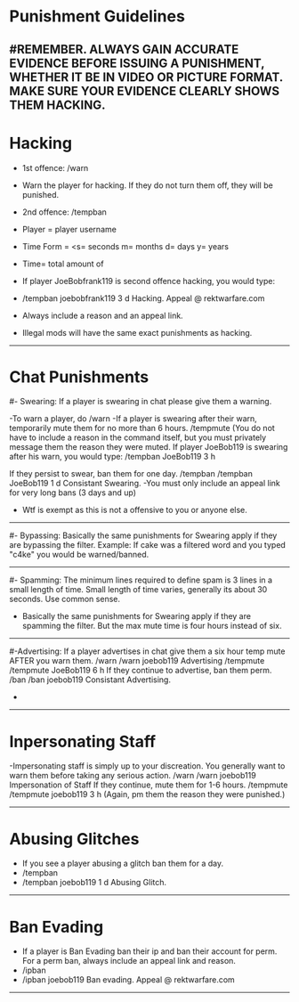 # Punishment Guidelines

#REMEMBER. ALWAYS GAIN ACCURATE EVIDENCE BEFORE ISSUING A PUNISHMENT, WHETHER IT BE IN VIDEO OR PICTURE FORMAT. MAKE SURE YOUR EVIDENCE CLEARLY SHOWS THEM HACKING.
--------------------------------------------------------------------------------------------------------------------------------------------------------

# Hacking

- 1st offence: /warn <player> <reason>
- Warn the player for hacking. If they do not turn them off, they will be punished.
- 2nd offence: /tempban <player> <time> <time form> <reason>
- Player = player username
- Time Form = <s= seconds m= months d= days y= years
- Time= total amount of <timeform>
- If player JoeBobfrank119 is second offence hacking, you would type:
- /tempban joebobfrank119 3 d Hacking. Appeal @ rektwarfare.com
- Always include a reason and an appeal link.

- Illegal mods will have the same exact punishments as hacking.
------------------------------------------------------------------------------------------------------------------------------------------------------------------------------

# Chat Punishments

#- Swearing: If a player is swearing in chat please give them a warning.

-To warn a player, do /warn <player> <reason>
-If a player is swearing after their warn, temporarily mute them for no more than 6 hours.
/tempmute <player> <time> <time form>
(You do not have to include a reason in the command itself, but you must privately message them the reason they were muted.
If player JoeBob119 is swearing after his warn, you would type:
/tempban JoeBob119 3 h

If they persist to swear, ban them for one day.
/tempban <player> <time> <time form> <reason>
/tempban JoeBob119 1 d Consistant Swearing.
-You must only include an appeal link for very long bans (3 days and up)
- Wtf is exempt as this is not a offensive to you or anyone else.

------------------------------------------------------------------------------------------------------------------------------------------------------------------------------

#- Bypassing: Basically the same punishments for Swearing apply if they are bypassing the filter. Example: If cake was a filtered word and you typed "c4ke" you would be warned/banned.

------------------------------------------------------------------------------------------------------------------------------------------------------------------------------

#- Spamming: The minimum lines required to define spam is 3 lines in a small length of time. Small length of time varies, generally its about 30 seconds. Use common sense.

- Basically the same punishments for Swearing apply if they are spamming the filter. But the max mute time is four hours instead of six.

-----------------------------------------------------------------------------------------------------------------------------------------------------------------------------------------

#-Advertising: If a player advertises in chat give them a six hour temp mute AFTER you warn them.
/warn <player> <reason>
/warn joebob119 Advertising
/tempmute <player> <time> <time form> 
/tempmute JoeBob119 6 h 
If they continue to advertise, ban them perm.
/ban <player> <reason>
/ban joebob119 Consistant Advertising.

-
------------------------------------------------------------------------------------------------------------------------------------------------------------------------------------------

# Inpersonating Staff

-Impersonating staff is simply up to your discreation.
You generally want to warn them before taking any serious action.
/warn <player> <reason>
/warn joebob119 Impersonation of Staff
If they continue, mute them for 1-6 hours.
/tempmute <player> <time> <time form> 
/tempmute joebob119 3 h
(Again, pm them the reason they were punished.)

------------------------------------------------------------------------------------------------------------------------------------------------------------------------------

# Abusing Glitches

- If you see a player abusing a glitch ban them for a day.
- /tempban <player> <time> <time format> <reason>
- /tempban joebob119 1 d Abusing Glitch.

------------------------------------------------------------------------------------------------------------------------------------------------------------------------------

# Ban Evading

- If a player is Ban Evading ban their ip and ban their account for perm. For a perm ban, always include an appeal link and reason.
- /ipban <player> <reason>
- /ipban joebob119 Ban evading. Appeal @ rektwarfare.com

------------------------------------------------------------------------------------------------------------------------------------------------------------------------------
